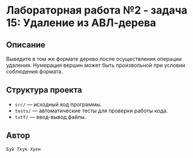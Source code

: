 # Лабораторная работа №2 - задача 15: Удаление из АВЛ-дерева

## Описание
Выведите в том же формате дерево после осуществления операции удаления. Нумерация вершин может быть произвольной при условии соблюдения формата.

## Структура проекта
- `src/` — исходный код программы.
- `tests/` — автоматические тесты для проверки работы кода.
- `txtf/` — ввод-вывод файлы.

## Автор
    Буй Тхук Хуен
